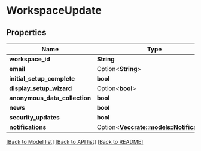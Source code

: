 # WorkspaceUpdate

## Properties

Name | Type | Description | Notes
------------ | ------------- | ------------- | -------------
**workspace_id** | **String** |  | 
**email** | Option<**String**> |  | [optional]
**initial_setup_complete** | **bool** |  | 
**display_setup_wizard** | Option<**bool**> |  | [optional]
**anonymous_data_collection** | **bool** |  | 
**news** | **bool** |  | 
**security_updates** | **bool** |  | 
**notifications** | Option<[**Vec<crate::models::Notification>**](Notification.md)> |  | [optional]

[[Back to Model list]](../README.md#documentation-for-models) [[Back to API list]](../README.md#documentation-for-api-endpoints) [[Back to README]](../README.md)


